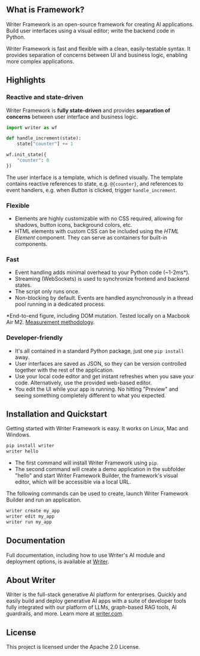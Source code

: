 ## What is Framework?

Writer Framework is an open-source framework for creating AI applications. Build user interfaces using a visual editor; write the backend code in Python.

Writer Framework is fast and flexible with a clean, easily-testable syntax. It provides separation of concerns between UI and business logic, enabling more complex applications.

## Highlights

### Reactive and state-driven

Writer Framework is **fully state-driven** and provides **separation of concerns** between user interface and business logic.

```py
import writer as wf

def handle_increment(state):
    state["counter"] += 1

wf.init_state({
    "counter": 0
})
```

The user interface is a template, which is defined visually. The template contains reactive references to state, e.g. `@{counter}`, and references to event handlers, e.g. when _Button_ is clicked, trigger `handle_increment`.

### Flexible

- Elements are highly customizable with no CSS required, allowing for shadows, button icons, background colors, etc.
- HTML elements with custom CSS can be included using the _HTML Element_ component. They can serve as containers for built-in components.

### Fast

- Event handling adds minimal overhead to your Python code (~1-2ms\*).
- Streaming (WebSockets) is used to synchronize frontend and backend states.
- The script only runs once.
- Non-blocking by default. Events are handled asynchronously in a thread pool running in a dedicated process.

\*End-to-end figure, including DOM mutation. Tested locally on a Macbook Air M2. [Measurement methodology](https://medium.com/@ramiromedina/measuring-time-elapsed-between-an-event-and-its-associated-dom-mutation-80431ad576e1).

### Developer-friendly

- It's all contained in a standard Python package, just one `pip install` away.
- User interfaces are saved as JSON, so they can be version controlled together with the rest of the application.
- Use your local code editor and get instant refreshes when you save your code. Alternatively, use the provided web-based editor.
- You edit the UI while your app is running. No hitting "Preview" and seeing something completely different to what you expected.

## Installation and Quickstart

Getting started with Writer Framework is easy. It works on Linux, Mac and Windows.

```sh
pip install writer
writer hello
```

- The first command will install Writer Framework using `pip`.
- The second command will create a demo application in the subfolder "hello" and start Writer Framework Builder, the framework's visual editor, which will be accessible via a local URL.

The following commands can be used to create, launch Writer Framework Builder and run an application.

```sh
writer create my_app
writer edit my_app
writer run my_app
```

## Documentation

Full documentation, including how to use Writer's AI module and deployment options, is available at [Writer](https://dev.writer.com/framework?utm_source=github&utm_medium=readme&utm_campaign=framework).

## About Writer

Writer is the full-stack generative AI platform for enterprises. Quickly and easily build and deploy generative AI apps with a suite of developer tools fully integrated with our platform of LLMs, graph-based RAG tools, AI guardrails, and more. Learn more at [writer.com](https://www.writer.com?utm_source=github&utm_medium=readme&utm_campaign=framework).

## License

This project is licensed under the Apache 2.0 License.

